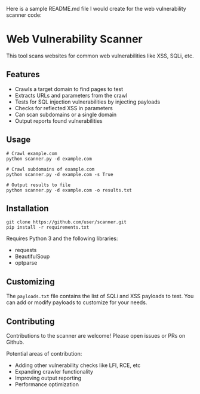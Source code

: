  Here is a sample README.md file I would create for the web vulnerability scanner code:

# Web Vulnerability Scanner

This tool scans websites for common web vulnerabilities like XSS, SQLi, etc. 

## Features

- Crawls a target domain to find pages to test
- Extracts URLs and parameters from the crawl 
- Tests for SQL injection vulnerabilities by injecting payloads
- Checks for reflected XSS in parameters
- Can scan subdomains or a single domain
- Output reports found vulnerabilities

## Usage

```
# Crawl example.com
python scanner.py -d example.com

# Crawl subdomains of example.com 
python scanner.py -d example.com -s True

# Output results to file
python scanner.py -d example.com -o results.txt  
```

## Installation

```
git clone https://github.com/user/scanner.git
pip install -r requirements.txt
```

Requires Python 3 and the following libraries:

- requests
- BeautifulSoup
- optparse

## Customizing

The `payloads.txt` file contains the list of SQLi and XSS payloads to test. You can add or modify payloads to customize for your needs.

## Contributing

Contributions to the scanner are welcome! Please open issues or PRs on Github.

Potential areas of contribution:

- Adding other vulnerability checks like LFI, RCE, etc
- Expanding crawler functionality
- Improving output reporting
- Performance optimization
